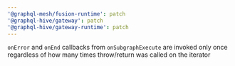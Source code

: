 ```yaml
---
'@graphql-mesh/fusion-runtime': patch
'@graphql-hive/gateway': patch
'@graphql-hive/gateway-runtime': patch
---
```


`onError` and `onEnd` callbacks from `onSubgraphExecute` are invoked only once regardless of how many times throw/return was called on the iterator
